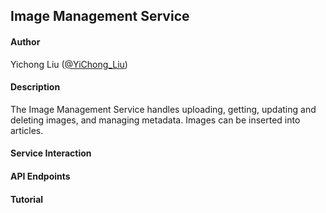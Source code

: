 ## Image Management Service

#### Author

Yichong Liu ([@YiChong_Liu](https://github.com/YiChong-Liu))

#### Description

The Image Management Service handles uploading, getting, updating and deleting images, and managing metadata. Images can be inserted into articles.

#### Service Interaction



#### API Endpoints



#### Tutorial